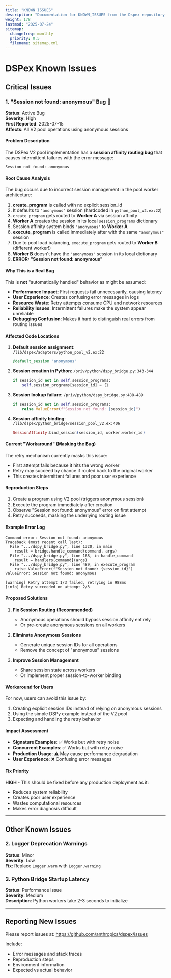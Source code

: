```yaml
---
title: "KNOWN ISSUES"
description: "Documentation for KNOWN_ISSUES from the Dspex repository."
weight: 178
lastmod: "2025-07-24"
sitemap:
  changefreq: monthly
  priority: 0.5
  filename: sitemap.xml
---
```


# DSPex Known Issues

## Critical Issues

### 1. "Session not found: anonymous" Bug 🐛

**Status**: Active Bug  
**Severity**: High  
**First Reported**: 2025-07-15  
**Affects**: All V2 pool operations using anonymous sessions

#### Problem Description

The DSPex V2 pool implementation has a **session affinity routing bug** that causes intermittent failures with the error message:

```
Session not found: anonymous
```

#### Root Cause Analysis

The bug occurs due to incorrect session management in the pool worker architecture:

1. **create_program** is called with no explicit session_id
2. It defaults to `"anonymous"` session (hardcoded in `python_pool_v2.ex:22`)
3. `create_program` gets routed to **Worker A** via session affinity
4. **Worker A** creates the session in its local `session_programs` dictionary
5. Session affinity system binds `"anonymous"` to **Worker A**
6. **execute_program** is called immediately after with the same `"anonymous"` session
7. Due to pool load balancing, `execute_program` gets routed to **Worker B** (different worker!)
8. **Worker B** doesn't have the `"anonymous"` session in its local dictionary
9. **ERROR: "Session not found: anonymous"**

#### Why This is a Real Bug

This is **not** "automatically handled" behavior as might be assumed:

- **Performance Impact**: First requests fail unnecessarily, causing latency
- **User Experience**: Creates confusing error messages in logs
- **Resource Waste**: Retry attempts consume CPU and network resources  
- **Reliability Issues**: Intermittent failures make the system appear unreliable
- **Debugging Confusion**: Makes it hard to distinguish real errors from routing issues

#### Affected Code Locations

1. **Default session assignment**: `/lib/dspex/adapters/python_pool_v2.ex:22`
   ```elixir
   @default_session "anonymous"
   ```

2. **Session creation in Python**: `/priv/python/dspy_bridge.py:343-344`
   ```python
   if session_id not in self.session_programs:
       self.session_programs[session_id] = {}
   ```

3. **Session lookup failure**: `/priv/python/dspy_bridge.py:488-489`
   ```python
   if session_id not in self.session_programs:
       raise ValueError(f"Session not found: {session_id}")
   ```

4. **Session affinity binding**: `/lib/dspex/python_bridge/session_pool_v2.ex:406`
   ```elixir
   SessionAffinity.bind_session(session_id, worker.worker_id)
   ```

#### Current "Workaround" (Masking the Bug)

The retry mechanism currently masks this issue:
- First attempt fails because it hits the wrong worker
- Retry may succeed by chance if routed back to the original worker
- This creates intermittent failures and poor user experience

#### Reproduction Steps

1. Create a program using V2 pool (triggers anonymous session)
2. Execute the program immediately after creation
3. Observe "Session not found: anonymous" error on first attempt
4. Retry succeeds, masking the underlying routing issue

#### Example Error Log

```
Command error: Session not found: anonymous
Traceback (most recent call last):
  File ".../dspy_bridge.py", line 1320, in main
    result = bridge.handle_command(command, args)
  File ".../dspy_bridge.py", line 168, in handle_command
    result = handlers[command](args)
  File ".../dspy_bridge.py", line 489, in execute_program
    raise ValueError(f"Session not found: {session_id}")
ValueError: Session not found: anonymous

[warning] Retry attempt 1/3 failed, retrying in 988ms
[info] Retry succeeded on attempt 2/3
```

#### Proposed Solutions

1. **Fix Session Routing (Recommended)**
   - Anonymous operations should bypass session affinity entirely
   - Or pre-create anonymous sessions on all workers

2. **Eliminate Anonymous Sessions**
   - Generate unique session IDs for all operations
   - Remove the concept of "anonymous" sessions

3. **Improve Session Management**
   - Share session state across workers
   - Or implement proper session-to-worker binding

#### Workaround for Users

For now, users can avoid this issue by:
1. Creating explicit session IDs instead of relying on anonymous sessions
2. Using the simple DSPy example instead of the V2 pool
3. Expecting and handling the retry behavior

#### Impact Assessment

- **Signature Examples**: ✅ Works but with retry noise
- **Concurrent Examples**: ✅ Works but with retry noise  
- **Production Usage**: ⚠️ May cause performance degradation
- **User Experience**: ❌ Confusing error messages

#### Fix Priority

**HIGH** - This should be fixed before any production deployment as it:
- Reduces system reliability
- Creates poor user experience
- Wastes computational resources
- Makes error diagnosis difficult

---

## Other Known Issues

### 2. Logger Deprecation Warnings

**Status**: Minor  
**Severity**: Low  
**Fix**: Replace `Logger.warn` with `Logger.warning`

### 3. Python Bridge Startup Latency

**Status**: Performance Issue  
**Severity**: Medium  
**Description**: Python workers take 2-3 seconds to initialize

---

## Reporting New Issues

Please report issues at: https://github.com/anthropics/dspex/issues

Include:
- Error messages and stack traces
- Reproduction steps
- Environment information
- Expected vs actual behavior